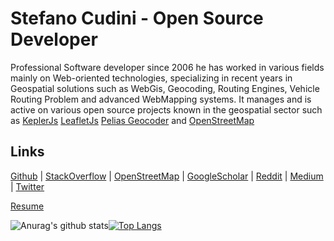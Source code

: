 # Stefano Cudini - Open Source Developer

Professional Software developer since 2006 he has worked in various fields mainly
on Web-oriented technologies, specializing in recent years in Geospatial solutions
such as WebGis, Geocoding, Routing Engines, Vehicle Routing Problem and advanced WebMapping systems.
It manages and is active on various open source projects known in the geospatial sector such as [KeplerJs](https://keplerjs.io/) [LeafletJs](https://leafletjs.com/) [Pelias Geocoder](https://pelias.io/) and [OpenStreetMap](https://osm.org/)

## Links

[Github](https://github.com/stefanocudini) | 
[StackOverflow](https://stackoverflow.com/users/526444/stefanocudini) | 
[OpenStreetMap](https://osm.org/user/StefanoCudini) | 
[GoogleScholar](https://scholar.google.com/citations?user=3s158_wAAAAJ) | 
[Reddit](https://reddit.com/user/stefcud) | 
[Medium](https://medium.com/@stefcud) | 
[Twitter](https://twitter.com/zakis)

[Resume](http://stefanocudini.github.io/stefanocudini/)


![Anurag's github stats](https://github-readme-stats.vercel.app/api?username=stefanocudini&theme=graywhite&hide_border=true&custom_title=Activity%20stats)[![Top Langs](https://github-readme-stats.vercel.app/api/top-langs/?username=stefanocudini&layout=compact&hide_border=true&theme=graywhite)](https://github.com/anuraghazra/github-readme-stats)
